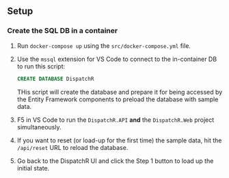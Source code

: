 ## Setup

### Create the SQL DB in a container
1. Run `docker-compose up` using the `src/docker-compose.yml` file.
1. Use the `mssql` extension for VS Code to connect to the in-container DB to run this script:

    ```sql
    CREATE DATABASE DispatchR
    ```
    THis script will create the database and prepare it for being accessed by the Entity Framework components to preload the database with sample data.
1. F5 in VS Code to run the `DispatchR.API` **and** the `DispatchR.Web` project simultaneously.
1. If you want to reset (or load-up for the first time) the sample data, hit the `/api/reset` URL to reload the database. 
1. Go back to the DispatchR UI and click the Step 1 button to load up the initial state.